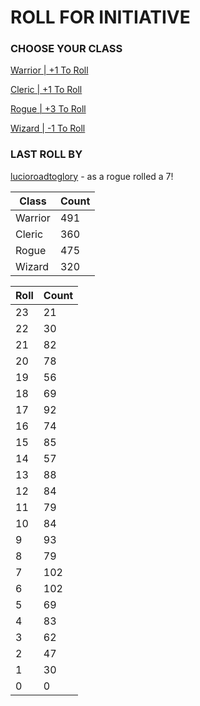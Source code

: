 # ROLL FOR INITIATIVE
### CHOOSE YOUR CLASS

[Warrior | +1 To Roll](https://github.com/benjaminsampica/benjaminsampica/issues/new?title=roll%7Cwarrior&body=Just+click+%27Submit+new+issue%27.)

[Cleric | +1 To Roll](https://github.com/benjaminsampica/benjaminsampica/issues/new?title=roll%7Ccleric&body=Just+click+%27Submit+new+issue%27.)

[Rogue | +3 To Roll](https://github.com/benjaminsampica/benjaminsampica/issues/new?title=roll%7Crogue&body=Just+click+%27Submit+new+issue%27.)

[Wizard | -1 To Roll](https://github.com/benjaminsampica/benjaminsampica/issues/new?title=roll%7Cwizard&body=Just+click+%27Submit+new+issue%27.)
### LAST ROLL BY
[lucioroadtoglory](https://www.github.com/lucioroadtoglory) - as a rogue rolled a 7!

|Class|Count|
|-|-|
|Warrior|491|
|Cleric|360|
|Rogue|475|
|Wizard|320|

|Roll|Count|
|-|-|
|23|21
|22|30
|21|82
|20|78
|19|56
|18|69
|17|92
|16|74
|15|85
|14|57
|13|88
|12|84
|11|79
|10|84
|9|93
|8|79
|7|102
|6|102
|5|69
|4|83
|3|62
|2|47
|1|30
|0|0
